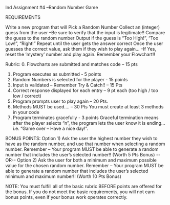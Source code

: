 Ind Assignment #4 –Random Number Game

REQUIREMENTS

Write a new program that will
Pick a Random Number
Collect an (integer)  guess from the user
–Be sure to verify that the input is legitimate!!
Compare the guess to the random number
Output if the guess is “Too High!”, “Too Low!”, “Right!”
Repeat until the user gets the answer correct
Once the user guesses the correct value, ask them if they wish to play again…
–If Yes, reset the ‘mystery’ number and play again.
Remember your Flowchart!! 
 
Rubric:
0. Flowcharts are submitted and matches code – 15 pts  
1. Program executes as submitted  - 5 points
2. Random Numbers is selected for the player - 15 points
3. Input is validated – Remember Try & Catch!! – 15 Pts
4. Correct response displayed for each entry – 9 pt each
  (too high / too low / correct)
5. Program prompts user to play again – 20 Pts.
6. Methods MUST be used…. – 30 Pts
  You must create at least 3 methods in your code
7. Program terminates gracefully - 3 points
  Graceful termination means after the player selects “n”, the program   lets the user know it is ending… i.e. “Game over – Have a nice day!”.
 

BONUS POINTS:
                                Option 1) Ask the user the highest number they wish to have as the random number, and use that number when selecting a random number.  Remember – Your program MUST be able to generate a random number that includes the user’s selected number!!   (Worth 5 Pts Bonus)
--OR--
                                Option 2) Ask the user for both a minimum and maximum possible value for the chosen random number. 
                Remember – Your program MUST be able to generate a random number that includes the user’s selected minimum and maximum number!!   (Worth 10 Pts Bonus)

NOTE:  You must fulfill all of the basic rubric BEFORE points are offered for the bonus.  If you do not meet the basic requirements, you will not earn bonus points, even if your bonus work operates correctly.
